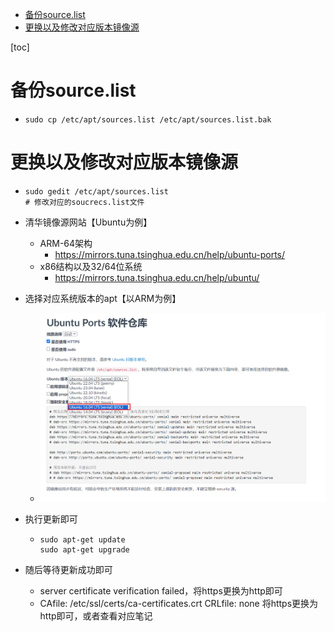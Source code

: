 <!-- START doctoc generated TOC please keep comment here to allow auto update -->
<!-- DON'T EDIT THIS SECTION, INSTEAD RE-RUN doctoc TO UPDATE -->

- [备份source.list](#%E5%A4%87%E4%BB%BDsourcelist)
- [更换以及修改对应版本镜像源](#%E6%9B%B4%E6%8D%A2%E4%BB%A5%E5%8F%8A%E4%BF%AE%E6%94%B9%E5%AF%B9%E5%BA%94%E7%89%88%E6%9C%AC%E9%95%9C%E5%83%8F%E6%BA%90)

<!-- END doctoc generated TOC please keep comment here to allow auto update -->

[toc]

# 备份source.list

- ```
  sudo cp /etc/apt/sources.list /etc/apt/sources.list.bak
  ```

# 更换以及修改对应版本镜像源

- ```
  sudo gedit /etc/apt/sources.list 
  # 修改对应的soucrecs.list文件
  ```

- 清华镜像源网站【Ubuntu为例】
  - ARM-64架构
    - https://mirrors.tuna.tsinghua.edu.cn/help/ubuntu-ports/
  - x86结构以及32/64位系统
    - https://mirrors.tuna.tsinghua.edu.cn/help/ubuntu/
- 选择对应系统版本的apt【以ARM为例】
  - ![image-20231230190812214](src/image-20231230190812214.png)

- 执行更新即可

  - ```
    sudo apt-get update
    sudo apt-get upgrade
    ```

- 随后等待更新成功即可

  - server certificate verification failed，将https更换为http即可
  - CAfile: /etc/ssl/certs/ca-certificates.crt CRLfile: none 将https更换为http即可，或者查看对应笔记